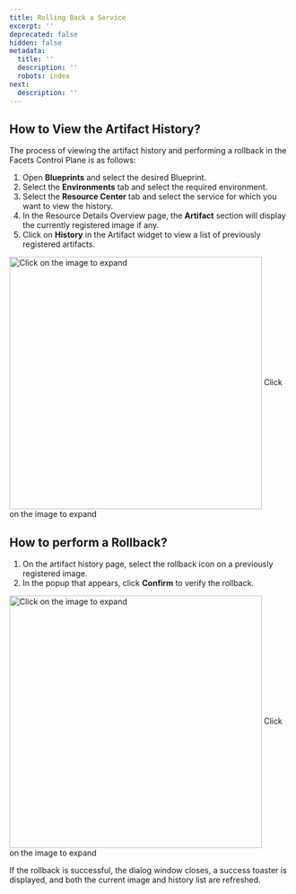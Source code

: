 ```yaml
---
title: Rolling Back a Service
excerpt: ''
deprecated: false
hidden: false
metadata:
  title: ''
  description: ''
  robots: index
next:
  description: ''
---
```

## How to View the Artifact History?

The process of viewing the artifact history and performing a rollback in the Facets Control Plane is as follows:

1. Open **Blueprints** and select the desired Blueprint.
2. Select the **Environments** tab and select the required environment.
3. Select the **Resource Center** tab and select the service for which you want to view the history.
4. In the Resource Details Overview page, the **Artifact** section will display the currently registered image if any.
5. Click on **History** in the Artifact widget to view a list of previously registered artifacts. 

<Image alt="Click on the image to expand" align="center" width="450px" border={true} src="https://files.readme.io/1b296f6-image.png">
  Click on the image to expand
</Image>

## How to perform a Rollback?

1. On the artifact history page, select the rollback icon on a previously registered image.
2. In the popup that appears, click **Confirm** to verify the rollback.

<Image alt="Click on the image to expand" align="center" width="450px" border={true} src="https://files.readme.io/1f6ebc0-image.png">
  Click on the image to expand
</Image>

If the rollback is successful, the dialog window closes, a success toaster is displayed, and both the current image and history list are refreshed.

